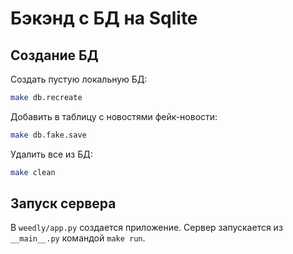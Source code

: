 # Бэкэнд с БД на Sqlite

## Создание БД

Создать пустую локальную БД:

```bash
make db.recreate
```

Добавить в таблицу с новостями фейк-новости:

```bash
make db.fake.save
```

Удалить все из БД:

```bash
make clean
```

## Запуск сервера

В `weedly/app.py` создается приложение.
Сервер запускается из `__main__.py` командой `make run`.
